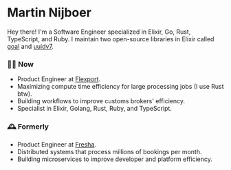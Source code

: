 # Martin Nijboer

Hey there! I'm a Software Engineer specialized in Elixir, Go, Rust, TypeScript, and Ruby. I maintain two open-source libraries in Elixir called [goal](https://github.com/martinthenth/goal) and [uuidv7](https://github.com/martinthenth/uuidv7). 

### 👨‍💻 Now

- Product Engineer at [Flexport](http://flexport.com).
- Maximizing compute time efficiency for large processing jobs (I use Rust btw).
- Building workflows to improve customs brokers' efficiency.
- Specialist in Elixir, Golang, Rust, Ruby, and TypeScript.

### 🕰️ Formerly

- Product Engineer at [Fresha](https://fresha.com).
- Distributed systems that process millions of bookings per month.
- Building microservices to improve developer and platform efficiency.
